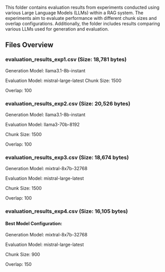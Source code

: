 This folder contains evaluation results from experiments conducted using various Large Language Models (LLMs) within a RAG system. The experiments aim to evaluate performance with different chunk sizes and overlap configurations. Additionally, the folder includes results comparing various LLMs used for generation and evaluation.

## Files Overview
### evaluation_results_exp1.csv (Size: 18,781 bytes)

Generation Model: llama3.1-8b-instant

Evaluation Model: mistral-large-latest
Chunk Size: 1500

Overlap: 100

### evaluation_results_exp2.csv (Size: 20,526 bytes)

Generation Model: llama3.1-8b-instant

Evaluation Model: llama3-70b-8192

Chunk Size: 1500

Overlap: 100

### evaluation_results_exp3.csv (Size: 18,674 bytes)

Generation Model: mixtral-8x7b-32768

Evaluation Model: mistral-large-latest

Chunk Size: 1500

Overlap: 100

### evaluation_results_exp4.csv (Size: 16,105 bytes)

#### Best Model Configuration:

Generation Model: mixtral-8x7b-32768

Evaluation Model: mistral-large-latest

Chunk Size: 900

Overlap: 150